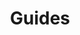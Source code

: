 ---
grand_parent: Reporting
has_children: true
layout: default
nav_order: 61900
parent: Profitability Reporting
title: Guides
---